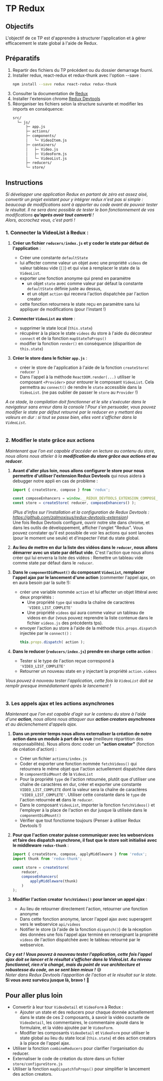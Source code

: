 # TP Redux

## Objectifs

L'objectif de ce TP est d'apprendre à structurer l'application et à gérer efficacement le state global à l'aide de Redux.

## Préparatifs
1. Repartir des fichiers du TP précédent ou du dossier demarrage fourni.
1. Installer redux, react-redux et redux-thunk avec l'option --save :
	```bash
	npm install --save redux react-redux redux-thunk
	```
1. Consulter la documentation de [Redux](http://redux.js.org/#documentation)
1. Installer l'extension chrome [Redux Devtools](https://chrome.google.com/webstore/detail/redux-devtools/lmhkpmbekcpmknklioeibfkpmmfibljd)
1. Réorganiser les fichiers selon la structure suivante et modifier les imports en conséquence:
	```bash
	src/
	  └─ js/
	      ├─ app.js
	      ├─ actions/
	      ├─ components/
	      │   └─ VideoItem.js
	      ├─ containers/
	      │   ├─ Video.js
	      │   ├─ VideoForm.js
	      │   └─ VideoList.js
	      ├─ reducers/
	      └─ store/
	```

## Instructions
*Si développer une application Redux en partant de zéro est assez aisé, convertir un projet existant pour y intégrer redux n'est pas si simple : beaucoup de modifications sont à apporter au code avant de pouvoir tester le résultat. Il ne sera donc possible de tester le bon fonctionnement de vos modifications **qu'après avoir tout converti** ! <br>Alors, accrochez vous, c'est parti !*

### 1. Connecter la VideoList à Redux :

1. **Créer un fichier `reducers/index.js` et y coder le state par défaut de l'application** :
	+ Créer une constante `defaultState`
	+ lui affecter comme valeur un objet avec une propriété `videos` de valeur tableau vide (`[]`) et qui vise à remplacer le state de la `VideoList`.
	+ exporter une fonction anonyme qui prend en paramètre
		* un objet `state` avec comme valeur par défaut la constante `defaultState`  définie juste au dessus,
		* et un objet `action` qui recevra l'action dispatchée par l'action creator
	+ cette fonction retournera le state reçu en paramètre sans lui appliquer de modifications (pour l'instant !)

2. **Connecter `VideoList` au store** :
	+ supprimer le state local (`this.state`)
	+ récupérer à la place le state `videos` du store à l'aide du décorateur `connect` et de la fonction `mapStateToProps()`
	+ modifier la fonction `render()` en conséquence (disparition de `this.state`)

3. **Créer le store dans le fichier `app.js`** :
	+ créer le store de l'application à l'aide de la fonction `createStore( reducer )`
	+ Dans l'appel à la méthode `ReactDOM.render(...)` utiliser le composant `<Provider>` pour entourer le composant `VideoList`. Cela permettra au `connect()` de rendre le `state` accessible dans la `VideoList`. (ne pas oublier de passer le `store` au `Provider` !)

*A ce stade, la compilation doit fonctionner et le site s'exécuter dans le navigateur sans erreur dans la console ! Pour s'en persuader, vous pouvez modifier le state par défaut retourné par le reducer en y mettant des valeurs en dur : si tout se passe bien, elles vont s'afficher dans la `VideoList`.*<br><br>

### 2. Modifier le state grâce aux actions
*Maintenant que l'on est capable d'accéder en lecture au contenu du store, nous allons nous atteler à la **modification du store grâce aux actions et au reducer**.*

1. **Avant d'aller plus loin, nous allons configurer le store pour nous permettre d'utiliser l'extension Redux Devtools** qui nous aidera à debugger notre appli en cas de problème :
	```js
	import { createStore, compose } from 'redux';

	const composeEnhancers = window.__REDUX_DEVTOOLS_EXTENSION_COMPOSE__ || compose;
	const store = createStore( reducer, composeEnhancers() );
	```
	*(Plus d'infos sur l'installation et la configuration de Redux Devtools : https://github.com/zalmoxisus/redux-devtools-extension)*<br>
	Une fois Redux Devtools configuré, ouvrir notre site dans chrome, et dans les outils de développement, afficher l'onglet "Redux". Vous pouvez constater qu'il est possible de voir les actions qui sont lancées (pour le moment une seule) et d'inspecter l'état du state global.

2. **Au lieu de mettre en dur la liste des vidéos dans le `reducer`, nous allons démarrer avec un state par défaut vide**. C'est l'action que nous allons créer qui lui enverra la liste des vidéos : Remettre un tableau vide comme state par défaut dans le `reducer`.

3. **Dans le `componentDidMount()` du composant `VideoList`, remplacer l'appel ajax par le lancement d'une action** (commenter l'appel ajax, on en aura besoin par la suite !):
	+ créer une variable nommée `action` et lui affecter un objet littéral avec deux propriétés :
		* Une propriété `type` qui vaudra la chaîne de caractères `'VIDEO_LIST_COMPLETE'`
		* Une propriété `videos` qui aura comme valeur un tableau de videos en dur (vous pouvez reprendre la liste contenue dans le fichier `videos.js` des précédents tps).
	+ envoyer l'action au store à l'aide de la méthode `this.props.dispatch` injectée par le `connect()` :
  		```js
		this.props.dispatch( action );
		```

4. **Dans le reducer (`reducers/index.js`) prendre en charge cette action** :
	+ Tester si le type de l'action reçue correspond à `'VIDEO_LIST_COMPLETE'`
	+ Retourner un nouveau state en y injectant la propriété `action.videos`

*Vous pouvez à nouveau tester l'application, cette fois la `VideoList` doit se remplir presque immédiatement après le lancement !*<br><br>


### 3. Les appels ajax et les actions asynchrones
*Maintenant que l'on est capable d'agir sur le contenu du store à l'aide d'une **action**, nous allons nous attaquer aux **action creators asynchrones** et au déclenchement d'appels ajax.*

1. **Dans un premier temps nous allons externaliser la création de notre action dans un module à part de la vue** (meilleure répartition des responsabilités). Nous allons donc coder un **"action creator"** (fonction de création d'action) :
	+ Créer un fichier `actions/index.js`
	+ Coder et exporter une fonction nommée `fetchVideos()` qui retournera le même objet que l'action actuellement dispatchée dans le `componentDidMount` de la `VideoList`
	+ Pour la propriété `type` de l'action retournée, plutôt que d'utiliser une chaîne de caractères en dur, créer et exporter une constante `VIDEO_LIST_COMPLETE` dont la valeur sera la chaîne de caractères `'VIDEO_LIST_COMPLETE'`. Utiliser cette constante dans le `type` de l'action retournée **et** dans le `reducer`.
	+ Dans le composant `VideoList`, importer la fonction `fetchVideos()` et l'employer à la place de l'action en dur jusque là utilisée dans le `componentDidMount()`
	+ Vérifier que tout fonctionne toujours (Penser à utiliser Redux Devtools !)

2. **Pour que l'action creator puisse communiquer avec les webservices et faire des dispatch asynchrone, il faut que le store soit initialisé avec le middleware `redux-thunk`** :
	```js
	import { createStore, compose, applyMiddleware } from 'redux';
	import thunk from 'redux-thunk';

	const store = createStore(
		reducer,
		composeEnhancers(
			applyMiddleware(thunk)
		)
	);
    ```
3. **Modifier l'action creator `fetchVideos()` pour lancer un appel ajax** :
	+ Au lieu de retourner directement l'action, retourner une fonction anonyme
	+ Dans cette fonction anonyme, lancer l'appel ajax avec superagent vers le webservice `api/videos`
	+ Notifier le store (à l'aide de la fonction `dispatch()`) de la réception des données une fois l'appel ajax terminé en renseignant la propriété `videos` de l'action dispatchée avec le tableau retourné par le webservice.

***Ca y est ! Vous pouvez à nouveau tester l'application, cette fois l'appel ajax doit se lancer et le résultat s'afficher dans la VideoList. Au niveau fonctionnel, rien n'a changé, mais du point de vue architecture et robustesse du code, on se sent bien mieux !*** :sweat_smile:
<br>*Noter dans Redux Devtools l'apparition de l'action et le résultat sur le state.*
<br>**Si vous avez survécu jusque là, bravo !** :beers:

## Pour aller plus loin
- Convertir à leur tour `VideoDetail` et `VideoForm` à Redux :
	+ Ajouter un state et des reducers pour chaque donnée actuellement dans le state de ces 2 composants, à savoir la vidéo courante de `VideoDetail`, les commentaires, le commentaire ajouté dans le formulaire, et la vidéo ajoutée par le `VideoForm`.
	+ Modifier les composants `VideoDetail` et `VideoForm` pour utiliser le state global au lieu du state local (`this.state`) et des action creators à la place de l'appel ajax.
- Utiliser la fonction `combineReducers` pour clarifier l'organisation du reducer.
- Externaliser le code de création du store dans un fichier `store/configureStore.js`
- Utiliser la fonction `mapDispatchToProps()` pour simplifier le lancement des action creators.